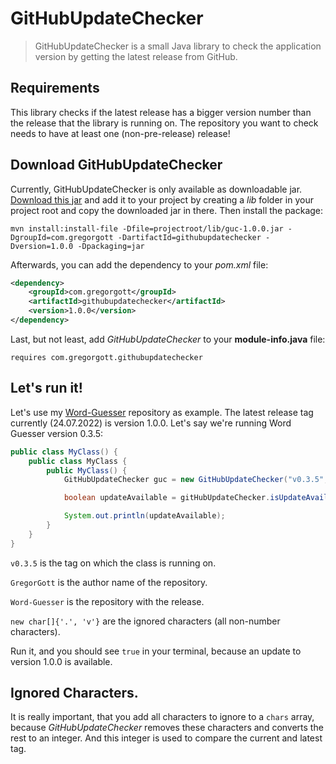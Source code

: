 # GitHubUpdateChecker

> GitHubUpdateChecker is a small Java library to check the application version by getting the latest release from
> GitHub.

## Requirements

This library checks if the latest release has a bigger version number than the release that the library is running on.
The repository you want to check needs to have at least one (non-pre-release) release!

## Download GitHubUpdateChecker

Currently, GitHubUpdateChecker is only available as downloadable jar. [Download this jar](https://github.com/GregorGott/GitHubUpdateChecker/releases/download/v1.0.0/guc-1.0.0.jar)
and add it to your project by creating a _lib_ folder in your project root and copy the downloaded jar in there.
Then install the package:

    mvn install:install-file -Dfile=projectroot/lib/guc-1.0.0.jar -DgroupId=com.gregorgott -DartifactId=githubupdatechecker -Dversion=1.0.0 -Dpackaging=jar

Afterwards, you can add the dependency to your _pom.xml_ file:

```xml
<dependency>
    <groupId>com.gregorgott</groupId>
    <artifactId>githubupdatechecker</artifactId>
    <version>1.0.0</version>
</dependency>
```

Last, but not least, add _GitHubUpdateChecker_ to your **module-info.java** file:

    requires com.gregorgott.githubupdatechecker

## Let's run it!

Let's use my [Word-Guesser](https://github.com/GregorGott/Word-Guesser) repository as example. The latest release tag
currently (24.07.2022) is version 1.0.0. Let's say we're running Word Guesser version 0.3.5:

```java
public class MyClass() {
    public class MyClass {
        public MyClass() {
            GitHubUpdateChecker guc = new GitHubUpdateChecker("v0.3.5", "GregorGott", "Word-Guesser", new char[]{'.', 'v'});

            boolean updateAvailable = gitHubUpdateChecker.isUpdateAvailable();

            System.out.println(updateAvailable);
        }
    }
}
```

`v0.3.5` is the tag on which the class is running on.

`GregorGott` is the author name of the repository.

`Word-Guesser` is the repository with the release.

`new char[]{'.', 'v'}` are the ignored characters (all non-number characters).

Run it, and you should see `true` in your terminal, because an update to version 1.0.0 is available.

## Ignored Characters.
It is really important, that you add all characters to ignore to a `chars` array, because _GitHubUpdateChecker_ removes
these characters and converts the rest to an integer. And this integer is used to compare the current and latest tag.
